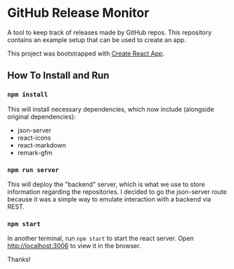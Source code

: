 # GitHub Release Monitor

A tool to keep track of releases made by GitHub repos.   This repository contains an example setup that can be used to create an app.

This project was bootstrapped with [Create React App](https://github.com/facebook/create-react-app).

## How To Install and Run

### `npm install`

This will install necessary dependencies, which now include (alongside original dependencies):
- json-server
- react-icons
- react-markdown
- remark-gfm

### `npm run server`

This will deploy the "backend" server, which is what we use to store information regarding the repositories. 
I decided to go the json-server route because it was a simple way to emulate interaction with a backend via REST. 

### `npm start`

In another terminal, run `npm start` to start the react server. 
Open [http://localhost:3006](http://localhost:3006) to view it in the browser.


Thanks!
